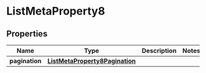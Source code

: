 

# ListMetaProperty8


## Properties

| Name | Type | Description | Notes |
|------------ | ------------- | ------------- | -------------|
|**pagination** | [**ListMetaProperty8Pagination**](ListMetaProperty8Pagination.md) |  |  |



